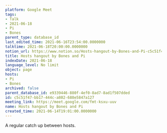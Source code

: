 ```yaml
---
platform: Google Meet
tags:
- Talk
- 2021-06-18
- Pi
- Bones
parent_type: database_id
last_edited_time: 2021-06-16T23:54:00.0000000
talktime: 2021-06-18T20:00:00.0000000
notion_url: https://www.notion.so/Hosts-hangout-by-Bones-and-Pi-c5c51f47bb17444ca802688e5847a127
title: Hosts hangout by Bones and Pi
indexDate: 2021-06-18
language_level: No limit
object: page
hosts:
- Pi
- Bones
archived: false
parent_database_id: e9339446-880f-4ef0-8ad7-8ad1f507dded
id: c5c51f47-bb17-444c-a802-688e5847a127
meeting_link: https://meet.google.com/fmt-ksxu-uuv
name: Hosts hangout by Bones and Pi
created_time: 2021-06-14T19:01:00.0000000
---
```


A regular catch up between hosts.


